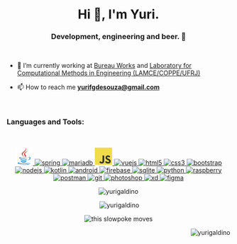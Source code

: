 <h1 align="center">Hi 👋, I'm Yuri.</h1>
<h3 align="center">Development, engineering and beer. 🍻</h3>
<br>
<ul>
<li>
<p><g-emoji class="g-emoji" alias="briefcase" fallback-src="https://github.githubassets.com/images/icons/emoji/unicode/1f4bc.png">💼</g-emoji> I’m currently working at <a href="https://www.bureauworks.com/" rel="nofollow">Bureau Works</a> and <a href="http://www.lamce.coppe.ufrj.br/" rel="nofollow">Laboratory for Computational Methods in Engineering (LAMCE/COPPE/UFRJ)</a></p>
</li>
<li>
<p><g-emoji class="g-emoji" alias="mailbox" fallback-src="https://github.githubassets.com/images/icons/emoji/unicode/1f4eb.png">📫</g-emoji> How to reach me <strong><a href="mailto:yurifgdesouza@gmail.com">yurifgdesouza@gmail.com</a></strong></p>
</li>
</ul>
<br>
<h3 align="left">Languages and Tools:</h3>
<br>
<p align="center">
    <a href="https://www.java.com" target="_blank"> <img
        src="https://raw.githubusercontent.com/devicons/devicon/master/icons/java/java-original.svg" alt="java"
        width="40" height="40" /> </a>
    <a href="https://spring.io/" target="_blank"> <img
        src="https://www.vectorlogo.zone/logos/springio/springio-icon.svg" alt="spring" width="40" height="40" /> </a>
    <a href="https://mariadb.org/" target="_blank"> <img
        src="https://www.vectorlogo.zone/logos/mariadb/mariadb-icon.svg" alt="mariadb" width="40" height="40" /> </a>
    <a href="https://developer.mozilla.org/en-US/docs/Web/JavaScript" target="_blank"> <img
        src="https://raw.githubusercontent.com/devicons/devicon/master/icons/javascript/javascript-original.svg"
        alt="javascript" width="40" height="40" /> </a>
    <a href="https://vuejs.org/" target="_blank"> <img
        src="https://www.vectorlogo.zone/logos/vuejs/vuejs-icon.svg"
        alt="vuejs" width="40" height="40" /> </a>
    <a href="https://www.w3.org/html/" target="_blank"> <img
        src="https://cdn.worldvectorlogo.com/logos/html5.svg"
        alt="html5" width="40" height="40" /> </a>
    <a href="https://www.w3schools.com/css/" target="_blank"> <img
        src="https://upload.wikimedia.org/wikipedia/commons/d/d5/CSS3_logo_and_wordmark.svg" alt="css3"
        width="40" height="40" /> </a>
    <a href="https://getbootstrap.com" target="_blank">
      <img src="https://www.logo.wine/a/logo/Bootstrap_(front-end_framework)/Bootstrap_(front-end_framework)-Logo.wine.svg"
        alt="bootstrap" width="40" height="40" /> </a>
    <a href="https://nodejs.org" target="_blank"> <img
        src="https://cdn.worldvectorlogo.com/logos/nodejs-icon.svg"
        alt="nodejs" width="40" height="40" /> </a>
    </a> <a href="https://kotlinlang.org" target="_blank"> <img
        src="https://www.vectorlogo.zone/logos/kotlinlang/kotlinlang-icon.svg" alt="kotlin" width="40" height="40" />
    </a>
    <a href="https://developer.android.com" target="_blank"> <img
        src="https://www.vectorlogo.zone/logos/android/android-icon.svg"
        alt="android" width="40" height="40" /> </a>
    <a href="https://firebase.google.com/" target="_blank"> <img
        src="https://www.vectorlogo.zone/logos/firebase/firebase-icon.svg" alt="firebase" width="40" height="40" />
    </a>
    <a href="https://www.sqlite.org/" target="_blank"> <img
        src="https://www.vectorlogo.zone/logos/sqlite/sqlite-icon.svg" alt="sqlite" width="40" height="40" /> </a>
    <a href="https://www.python.org" target="_blank"> <img
        src="https://cdn.worldvectorlogo.com/logos/python-5.svg" alt="python"
        width="40" height="40" /> </a>
    <a href="https://www.raspberrypi.org/" target="_blank"> <img
        src="https://www.vectorlogo.zone/logos/raspberrypi/raspberrypi-icon.svg" alt="raspberry" width="40" height="40" /> </a>
    <a href="https://postman.com" target="_blank"> <img
        src="https://www.vectorlogo.zone/logos/getpostman/getpostman-icon.svg" alt="postman" width="40" height="40" />
    </a>
    <a href="https://git-scm.com/" target="_blank"> <img
        src="https://www.vectorlogo.zone/logos/git-scm/git-scm-icon.svg" alt="git" width="40" height="40" /> </a> 
    <a href="https://www.photoshop.com/en" target="_blank"> <img
        src="https://cdn.worldvectorlogo.com/logos/photoshop-cc-7.svg"
        alt="photoshop" width="40" height="40" /> </a> 
     <a href="https://www.adobe.com/products/xd.html" target="_blank">
      <img src="https://cdn.worldvectorlogo.com/logos/adobe-xd.svg" alt="xd" width="40" height="40" /> </a>
    <a href="https://www.figma.com/" target="_blank"> <img src="https://www.vectorlogo.zone/logos/figma/figma-icon.svg"
        alt="figma" width="40" height="40" /> </a>
  </p>


  <div class="stats">
    <p align="center"><img src="https://github-readme-stats.vercel.app/api/top-langs?username=yurigaldino&show_icons=true&locale=en&layout=compact" alt="yurigaldino" /></p>
    <p align="center">&nbsp;<img src="https://github-readme-stats.vercel.app/api?username=yurigaldino&show_icons=true&locale=en" alt="yurigaldino" /></p>
  </div>

<p align="center"><img src="https://media4.giphy.com/media/FPbnShq1h1IS5FQyPD/giphy.gif?cid=790b761138ae36f01f1360a244e0cde616ec893c708ba80b&rid=giphy.gif&ct=g" alt="this slowpoke moves"  width="250" /></p>

<p align="right"><img src="https://komarev.com/ghpvc/?username=yurigaldino&label=Profile%20views&color=0e75b6&style=flat" alt="yurigaldino" /> </p>
